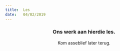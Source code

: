 ```yaml
---
title:  Les
date:   04/02/2019
---
```


### <center>Ons werk aan hierdie les.</center>
<center>Kom asseblief later terug.</center>
